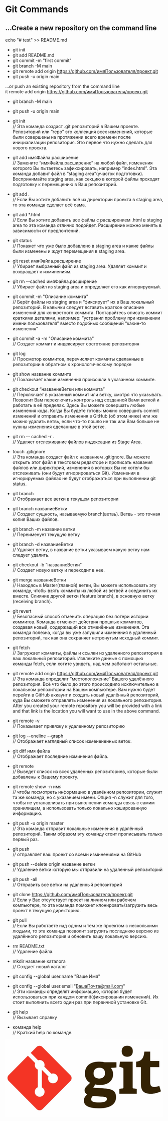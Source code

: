 # Git Commands


…Create a new repository on the command line
-------------------------
echo "# test" >> README.md  
* git init  
* git add README.md  
* git commit -m "first commit"   
* git branch -M main  
* git remote add origin https://github.com/имяПользователя/проект.git   
* git push -u origin main  

…or push an existing repository from the command line  
it remote add origin https://github.com/имяПользователя/проект.git  
* git branch -M main  
* git push -u origin main  

* git init  
// Эта команда создаст .git репозиторий в Вашем проекте. Репозиторий или “repo” это коллекция всех изменений, которые были совершены на протяжении всего времени после инициализации репозитория. Это первое что нужно сделать для нового проекта.

* git add имяФайла.расширение  
// Замените “имяФайла.расширение” на любой файл, изменения которого Вы пытаетесь зафиксировать, например “index.html”. Эта команда добавит файл в “staging area”(участок подготовки). Воспринимайте staging area, как секцию в которой файлы проходят подготовку к перемещению в Ваш репозиторий.

* git add .  
// Если Вы хотите добавить всё из директории проекта в staging area, то эта команда сделает всё сама.

* git add *.html  
// Если Вы хотите добавить все файлы с расширением .html в staging area то эта команда отлично подойдет. Расширение можно менять в зависимости от предпочтений.

* git status  
// Покажет что уже было добавлено в staging area и какие файлы были изменены и ждут перемещения в staging area.

* git reset имяФайла.расширение  
// Убирает выбранный файл из staging area. Удаляет коммит и возвращает к изминениям.

* git rm --cached имяФайла.расширение  
// Убирает файл из staging area и определяет его как игнорируемый.

* git commit -m "Описание коммита"  
// Берёт файлы из staging area и “фиксирует” их в Ваш локальный репозиторий. В кавычки следует вставить краткое описание изменений для конкретного коммита. Постарайтесь описать коммит краткими деталями, например: “устранил проблему при изменении имени пользователя” вместо подобных сообщений “какие-то изменения”

* git commit -a -m "Описание коммита"  
// Создает коммит и индексирует состотяние репозитория

* git log  
// Просмотор коммитов, перечисляет коммиты сделанные в репозитории в обратном к хронологическому порядке

* git show название коммита  
// Показывает какие изменения произошли в указанном коммите.

* git checkout “названиеВетки или коммита”  
// Перключает в указанный коммит или ветку, смотря что указывать. Позволит Вам переключить контроль над созданной Вами веткой и работать в её пределах. Здесь Вы можете совершать любые изменения кода. Когда Вы будете готовы можно совершить commit изменений и отправить изменения в GitHub (об этом ниже) или же можно удалить ветвь, если что-то пошло не так или Вам больше не нужны изменения сделанные в этой ветке.

* git rm -- cached -r .  
// Удаляет отслеживание файлов индексации из Stage Area.

* touch .gitignore  
// Эта команда создаст файл с названием .gitignore. Вы можете открыть этот файл в текстовом редакторе и прописать названия файлов или директорий, изменения в которых Вы не хотели бы отслеживать (они будут игнорироваться Git). Изменения в игнорируемых файлах не будут отображаться при выполнении git status.

* git branch  
// Отображает все ветки в текущем репозитории

* git branch названиеВетки  
// Создает сущность, называемую branch(ветвь). Ветвь - это точная копия Ваших файлов.

* git branch -m название ветки  
// Переименует текущую ветку

* git branch -d названиеВетки  
// Удаляет ветку, в название ветки указываем какую ветку нам следует удалить.

* git checkout -b “названиеВетки”  
// Создает новую ветку и переходит в нее.

* git merge названиеВетки  
// Находясь в Master(главной) ветви, Вы можете использовать эту команду, чтобы взять коммиты из любой из ветвей и соединить их вместе. Слияние другой ветки (feature branch), в основную ветку (receiving branch).

* git revert  
// Безопасный способ отменить операцию без потери истории коммитов. Команда отменяет действия прошлых коммитов, создавая новый, содержащий все отменённые изменения. Эта команда полезна, когда вы уже запушили изменения в удаленный репозиторий, так как она сохраняет нетронутым исходный коммит.

* git fetch  
// Загружает коммиты, файлы и ссылки из удаленного репозитория в ваш локальный репозиторий. Извлеките данные с помощью команды fetch, если хотите увидеть, над чем работают остальные.

* git remote add origin https://github.com/имяПользователя/проект.git  
// Эта команда определит “местоположение” Вашего удалённого репозитория. Всё что было до этого происходило исключительно в локальном репозитории на Вашем компьютере. Вам нужно будет перейти в GitHub аккаунт и создать новый удалённый репозиторий, куда Вы сможете отправлять изменения из локального репозитория. After you created your remote repository you will be provided with a link and that link is the location you will want to use in the above command.

* git remote -v  
// Показывает привязку к удаленному репозиторию 

* git log --oneline --graph  
// Отображает наглядный список изменененных веток.

* git diff имя файла  
// Отображает последние изминения файла.

* git remote  
// Выведет список из всех удалённых репозиториев, которые были добавлены к Вашему проекту.

* git remote show -n имя  
// чтобы посмотреть информацию в удалённом репозитории, служит та же команда, но с указанием имени. Опция -n служит для того, чтобы не устанавливать при выполнении команды связь с самим хранилищем, а использовать только локально кэшированную информацию.

* git push -u origin master  
// Эта команда отправит локальные изменения в удалённый репозиторий. Таким образом эту команду стоит прописывать только первый раз.

* git push  
// отправляет ваш проект со всеми изминениями на GitHub

* git push --delete origin название ветки  
// Удаление ветки которую мы отправили на удаленный репозиторий

* git push -all  
// Отправить все ветки на удаленный репозиторий

* git clone https://github.com/имяПользователя/проект.git  
// Если у Вас отсутствует проект на личном или рабочем компьютере, то эта команда поможет клонировать/загрузить весь проект в текущую директорию.

* git pull  
// Если Вы работаете над одним и тем же проектом с несколькими людьми, то эта команда позволит загрузить последнюю версию из удалённого репозитория и обновить вашу локальную версию.

* rm README.txt  
// Удаление файла.

* mkdir название каталога  
// Создает новый каталог

* git config --global user.name "Ваше Имя"     
* git config --global user.email "ВашаПочта@mail.com"  
// Эти команды определят информацию, которая будет использоваться при каждом commit(фиксировании изменений). Их стоит выполнить всего один раз при первичной установке Git.

* git help  
// Вызывает справку

* команда help  
// Краткий help по команде.



![picture1.](git.jpg)



